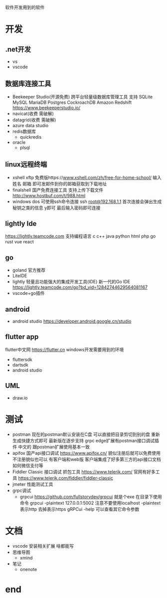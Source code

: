 软件开发用到的软件
# 开发

## .net开发
- vs
- vscode
  
## 数据库连接工具
- Beekeeper Studio(开源免费)
  跨平台轻量级数据库管理工具 支持 SQLite MySQL MariaDB Postgres CockroachDB Amazon Redshift
  https://www.beekeeperstudio.io/
- navicat(收费 需破解)
- datagrid(收费 需破解)
- azure data studio
- redis数据库
  - quickredis
- oracle
  - plsql
  
## linux远程终端
- xshell xftp
  免费版https://www.xshell.com/zh/free-for-home-school/ 输入 姓名 邮箱 即可发邮件到你的邮箱获取到下载地址
- finalshell
  国产免费连接工具 支持上传下载文件 http://www.hostbuf.com/t/988.html
- windows dos 可使用ssh命令连接
  ssh root@192.168.1.1 首次连接会弹出生成秘钥之类的信息 y即可 最后输入密码即可连接

## lightly Ide
 https://lightly.teamcode.com
 支持编程语言 c c++ java python html php go rust vue react

## go
- goland 官方推荐
- LiteIDE
- lightly
  轻量且功能强大的集成开发工具(IDE) 新一代的Go IDE
  https://lightly.teamcode.com/go?bd_vid=12842744629564081167
- vscode+go插件

## android
- android studio
  https://developer.android.google.cn/studio

## flutter app
flutter中文网 https://flutter.cn
windows开发需要用到的环境
- fluttersdk
- dartsdk
- android studio
  
## UML
- draw.io

# 测试
- postman
  现在的postman默认安装在C盘 可以直接把目录剪切到别的盘 重新生成快捷方式即可
  最新版在逐步支持 grpc
  edge扩展有postman接口调试插件 中文的 跟postman扩展使用基本一致
- apifox
  国产api接口调试 https://www.apifox.cn/
  貌似注册后就可以免费使用 不注册貌似也可以
  有客户端和web版 客户端集成了好多第三方的api接口文档 如何微信支付等
- Fiddler Classic
  接口调试 抓包工具
  https://www.telerik.com/ 官网有好多工具
  https://www.telerik.com/fiddler/fiddler-classic
- jmeter 性能测试工具
- grpc调试
  - grpcui
  https://github.com/fullstorydev/grpcui
  就是个exe 在目录下使用命令 grpcui -plaintext 127.0.0.1:5002
  注意不要使用localhost  -plaintext 表示http  去掉表示https
  gRPCui -help 可以查看其它命令参数 

# 文档
- vscode 
  安装相关扩展 啥都能写
- 思维导图
  - xmind
- 笔记
  - onenote

# end